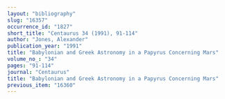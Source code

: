 ```yaml
---
layout: "bibliography"
slug: "16357"
occurrence_id: "1827"
short_title: "Centaurus 34 (1991), 91-114"
author: "Jones, Alexander"
publication_year: "1991"
title: "Babylonian and Greek Astronomy in a Papyrus Concerning Mars"
volume_no_: "34"
pages: "91-114"
journal: "Centaurus"
title: "Babylonian and Greek Astronomy in a Papyrus Concerning Mars"
previous_item: "16360"
---
```

